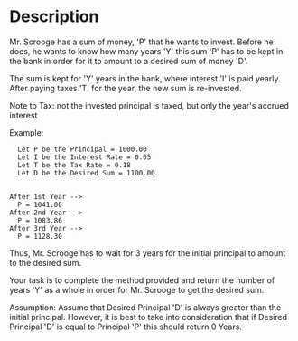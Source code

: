 # Description

Mr. Scrooge has a sum of money, 'P' that he wants to invest. Before he does, he wants to know how many years 'Y' this sum 'P' has to be kept in the bank in order for it to amount to a desired sum of money 'D'.

The sum is kept for 'Y' years in the bank, where interest 'I' is paid yearly. After paying taxes 'T' for the year, the new sum is re-invested.

Note to Tax: not the invested principal is taxed, but only the year's accrued interest

Example:

```
  Let P be the Principal = 1000.00
  Let I be the Interest Rate = 0.05
  Let T be the Tax Rate = 0.18
  Let D be the Desired Sum = 1100.00


After 1st Year -->
  P = 1041.00
After 2nd Year -->
  P = 1083.86
After 3rd Year -->
  P = 1128.30
```

Thus, Mr. Scrooge has to wait for 3 years for the initial principal to amount to the desired sum.

Your task is to complete the method provided and return the number of years 'Y' as a whole in order for Mr. Scrooge to get the desired sum.

Assumption: Assume that Desired Principal 'D' is always greater than the initial principal. However, it is best to take into consideration that if Desired Principal 'D' is equal to Principal 'P' this should return 0 Years.
